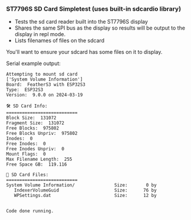 ### ST7796S SD Card Simpletest (uses built-in sdcardio library)
- Tests the sd card reader built into the ST7796S display
- Shares the same SPI bus as the display so results will be output to the display in repl mode.
- Lists filenames of files on the sdcard

You'll want to ensure your sdcard has some files on it to display. 

Serial example output:
```
Attempting to mount sd card
['System Volume Information']
Board:  FeatherS3 with ESP32S3
Type:  ESP32S3
Version:  9.0.0 on 2024-03-19

🛠️ SD Card Info:
===========================
Block Size:  131072
Fragment Size:  131072
Free Blocks:  975802
Free Blocks Unpriv:  975802
Inodes:  0
Free Inodes:  0
Free Inodes Unpriv:  0
Mount Flags:  0
Max Filename Length:  255
Free Space GB:  119.116

💾 SD Card Files:
===========================
System Volume Information/               Size:       0 by
   IndexerVolumeGuid                     Size:      76 by
   WPSettings.dat                        Size:      12 by


Code done running.
```
